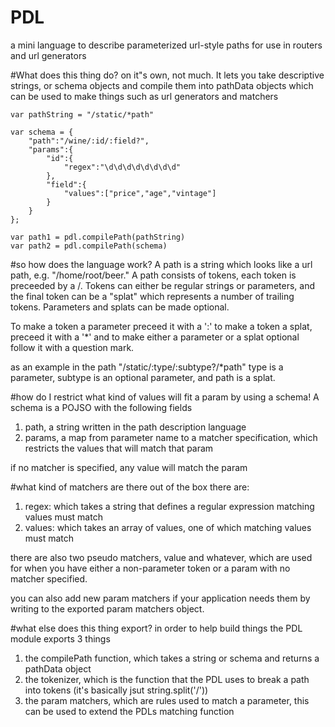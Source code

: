 PDL
===

a mini language to describe parameterized url-style paths for use in routers and url generators

#What does this thing do?
on it"s own, not much. It lets you take descriptive strings, or schema objects and compile them into pathData objects which can be used to make things such as url generators and matchers

```
var pathString = "/static/*path"

var schema = {
	"path":"/wine/:id/:field?",
	"params":{
		"id":{
			"regex":"\d\d\d\d\d\d\d\d"
		},
		"field":{
			"values":["price","age","vintage"]
		}
	}
};

var path1 = pdl.compilePath(pathString)
var path2 = pdl.compilePath(schema)

```

#so how does the language work?
A path is a string which looks like a url path, e.g. "/home/root/beer." A path consists of tokens, each token is preceeded by a /. Tokens can either be regular strings or parameters, and the final token can be a "splat" which represents a number of trailing tokens. Parameters and splats can be made optional.

To make a token a parameter preceed it with a ':' to make a token a splat, preceed it with a '*' and to make either a parameter or a splat optional follow it with a question mark.

as an example in the path "/static/:type/:subtype?/*path" type is a parameter, subtype is an optional parameter, and path is a splat.

#how do I restrict what kind of values will fit a param
by using a schema! A schema is a POJSO with the following fields

1. path, a string written in the path description language
2. params, a map from parameter name to a matcher specification, which restricts the values that will match that param

if no matcher is specified, any value will match the param

#what kind of matchers are there
out of the box there are:

1. regex: which takes a string that defines a regular expression matching values must match
2. values: which takes an array of values, one of which matching values must match

there are also two pseudo matchers, value and whatever, which are used for when you have either a non-parameter token or a param with no matcher specified.

you can also add new param matchers if your application needs them by writing to the exported param matchers object.

#what else does this thing export?
in order to help build things the PDL module exports 3 things

1. the compilePath function, which takes a string or schema and returns a pathData object
2. the tokenizer, which is the function that the PDL uses to break a path into tokens (it's basically jsut string.split('/'))
3. the param matchers, which are rules used to match a parameter, this can be used to extend the PDLs matching function

